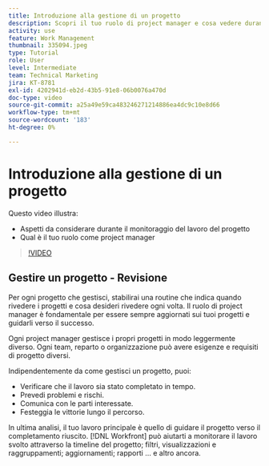 ```yaml
---
title: Introduzione alla gestione di un progetto
description: Scopri il tuo ruolo di project manager e cosa vedere durante il monitoraggio del lavoro del progetto.
activity: use
feature: Work Management
thumbnail: 335094.jpeg
type: Tutorial
role: User
level: Intermediate
team: Technical Marketing
jira: KT-8781
exl-id: 4202941d-eb2d-43b5-91e8-06b0076a470d
doc-type: video
source-git-commit: a25a49e59ca483246271214886ea4dc9c10e8d66
workflow-type: tm+mt
source-wordcount: '183'
ht-degree: 0%

---
```


# Introduzione alla gestione di un progetto

Questo video illustra:

* Aspetti da considerare durante il monitoraggio del lavoro del progetto
* Qual è il tuo ruolo come project manager

>[!VIDEO](https://video.tv.adobe.com/v/335094/?quality=12&learn=on)

## Gestire un progetto - Revisione

Per ogni progetto che gestisci, stabilirai una routine che indica quando rivedere i progetti e cosa desideri rivedere ogni volta. Il ruolo di project manager è fondamentale per essere sempre aggiornati sui tuoi progetti e guidarli verso il successo.

Ogni project manager gestisce i propri progetti in modo leggermente diverso. Ogni team, reparto o organizzazione può avere esigenze e requisiti di progetto diversi.

Indipendentemente da come gestisci un progetto, puoi:

* Verificare che il lavoro sia stato completato in tempo.
* Prevedi problemi e rischi.
* Comunica con le parti interessate.
* Festeggia le vittorie lungo il percorso.

In ultima analisi, il tuo lavoro principale è quello di guidare il progetto verso il completamento riuscito. [!DNL Workfront] può aiutarti a monitorare il lavoro svolto attraverso la timeline del progetto; filtri, visualizzazioni e raggruppamenti; aggiornamenti; rapporti ... e altro ancora.

<!---
learn more urls
3 universal principles of project management
What is a project manager?
Project management knowledge areas
9 best practices for effective project management
10 work management problems and how to solve them
--->
